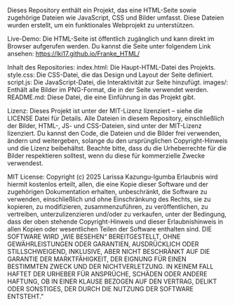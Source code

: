 Dieses Repository enthält ein Projekt, das eine HTML-Seite sowie zugehörige Dateien wie JavaScript, CSS und Bilder umfasst. Diese Dateien wurden erstellt, um ein funktionales Webprojekt zu unterstützen.

Live-Demo:
Die HTML-Seite ist öffentlich zugänglich und kann direkt im Browser aufgerufen werden. Du kannst die Seite unter folgendem Link ansehen: https://lki17.github.io/Franke_HTML/

Inhalt des Repositories:
index.html: Die Haupt-HTML-Datei des Projekts.
style.css: Die CSS-Datei, die das Design und Layout der Seite definiert.
script.js: Die JavaScript-Datei, die Interaktivität zur Seite hinzufügt.
images/: Enthält alle Bilder im PNG-Format, die in der Seite verwendet werden.
README.md: Diese Datei, die eine Einführung in das Projekt gibt.

Lizenz:
Dieses Projekt ist unter der MIT-Lizenz lizenziert – siehe die LICENSE Datei für Details. Alle Dateien in diesem Repository, einschließlich der Bilder, HTML-, JS- und CSS-Dateien, sind unter der MIT-Lizenz lizenziert. Du kannst den Code, die Dateien und die Bilder frei verwenden, ändern und weitergeben, solange du den ursprünglichen Copyright-Hinweis und die Lizenz beibehältst. Beachte bitte, dass du die Urheberrechte für die Bilder respektieren solltest, wenn du diese für kommerzielle Zwecke verwendest. 

MIT License:
Copyright (c) 2025 Larissa Kazungu-Igumba
Erlaubnis wird hiermit kostenlos erteilt, allen, die eine Kopie dieser Software und der zugehörigen Dokumentation erhalten, unbeschränkt, die Software zu verwenden, einschließlich und ohne Einschränkung des Rechts, sie zu kopieren, zu modifizieren, zusammenzuführen, zu veröffentlichen, zu vertreiben, unterzulizenzieren und/oder zu verkaufen, unter der Bedingung, dass der oben stehende Copyright-Hinweis und dieser Erlaubnishinweis in allen Kopien oder wesentlichen Teilen der Software enthalten sind.
DIE SOFTWARE WIRD „WIE BESEHEN“ BEREITGESTELLT, OHNE GEWÄHRLEISTUNGEN ODER GARANTIEN, AUSDRÜCKLICH ODER STILLSCHWEIGEND, INKLUSIVE, ABER NICHT BESCHRÄNKT AUF DIE GARANTIE DER MARKTFÄHIGKEIT, DER EIGNUNG FÜR EINEN BESTIMMTEN ZWECK UND DER NICHTVERLETZUNG. IN KEINEM FALL HAFTET DER URHEBER FÜR ANSPRÜCHE, SCHÄDEN ODER ANDERE HAFTUNG, OB IN EINER KLAUSE BEZOGEN AUF DEN VERTRAG, DELIKT ODER SONSTIGES, DER DURCH DIE NUTZUNG DER SOFTWARE ENTSTEHT."


